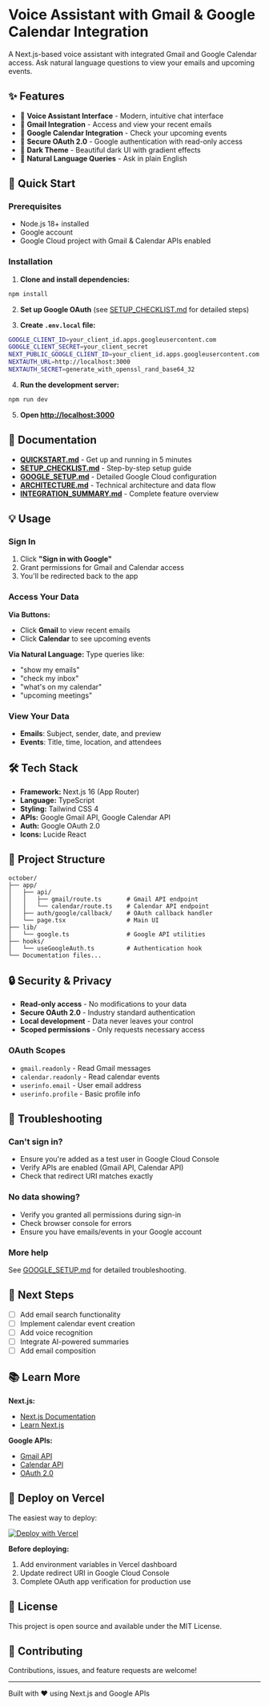 # Voice Assistant with Gmail & Google Calendar Integration

A Next.js-based voice assistant with integrated Gmail and Google Calendar access. Ask natural language questions to view your emails and upcoming events.

## ✨ Features

- 🎤 **Voice Assistant Interface** - Modern, intuitive chat interface
- 📧 **Gmail Integration** - Access and view your recent emails
- 📅 **Google Calendar Integration** - Check your upcoming events
- 🔐 **Secure OAuth 2.0** - Google authentication with read-only access
- 🌙 **Dark Theme** - Beautiful dark UI with gradient effects
- 🚀 **Natural Language Queries** - Ask in plain English

## 🚀 Quick Start

### Prerequisites

- Node.js 18+ installed
- Google account
- Google Cloud project with Gmail & Calendar APIs enabled

### Installation

1. **Clone and install dependencies:**
```bash
npm install
```

2. **Set up Google OAuth** (see [SETUP_CHECKLIST.md](./SETUP_CHECKLIST.md) for detailed steps)

3. **Create `.env.local` file:**
```bash
GOOGLE_CLIENT_ID=your_client_id.apps.googleusercontent.com
GOOGLE_CLIENT_SECRET=your_client_secret
NEXT_PUBLIC_GOOGLE_CLIENT_ID=your_client_id.apps.googleusercontent.com
NEXTAUTH_URL=http://localhost:3000
NEXTAUTH_SECRET=generate_with_openssl_rand_base64_32
```

4. **Run the development server:**
```bash
npm run dev
```

5. **Open [http://localhost:3000](http://localhost:3000)**

## 📖 Documentation

- **[QUICKSTART.md](./QUICKSTART.md)** - Get up and running in 5 minutes
- **[SETUP_CHECKLIST.md](./SETUP_CHECKLIST.md)** - Step-by-step setup guide
- **[GOOGLE_SETUP.md](./GOOGLE_SETUP.md)** - Detailed Google Cloud configuration
- **[ARCHITECTURE.md](./ARCHITECTURE.md)** - Technical architecture and data flow
- **[INTEGRATION_SUMMARY.md](./INTEGRATION_SUMMARY.md)** - Complete feature overview

## 💡 Usage

### Sign In
1. Click **"Sign in with Google"**
2. Grant permissions for Gmail and Calendar access
3. You'll be redirected back to the app

### Access Your Data

**Via Buttons:**
- Click **Gmail** to view recent emails
- Click **Calendar** to see upcoming events

**Via Natural Language:**
Type queries like:
- "show my emails"
- "check my inbox"
- "what's on my calendar"
- "upcoming meetings"

### View Your Data
- **Emails**: Subject, sender, date, and preview
- **Events**: Title, time, location, and attendees

## 🛠️ Tech Stack

- **Framework:** Next.js 16 (App Router)
- **Language:** TypeScript
- **Styling:** Tailwind CSS 4
- **APIs:** Google Gmail API, Google Calendar API
- **Auth:** Google OAuth 2.0
- **Icons:** Lucide React

## 📁 Project Structure

```
october/
├── app/
│   ├── api/
│   │   ├── gmail/route.ts       # Gmail API endpoint
│   │   └── calendar/route.ts    # Calendar API endpoint
│   ├── auth/google/callback/    # OAuth callback handler
│   └── page.tsx                 # Main UI
├── lib/
│   └── google.ts                # Google API utilities
├── hooks/
│   └── useGoogleAuth.ts         # Authentication hook
└── Documentation files...
```

## 🔒 Security & Privacy

- **Read-only access** - No modifications to your data
- **Secure OAuth 2.0** - Industry standard authentication
- **Local development** - Data never leaves your control
- **Scoped permissions** - Only requests necessary access

### OAuth Scopes
- `gmail.readonly` - Read Gmail messages
- `calendar.readonly` - Read calendar events
- `userinfo.email` - User email address
- `userinfo.profile` - Basic profile info

## 🐛 Troubleshooting

### Can't sign in?
- Ensure you're added as a test user in Google Cloud Console
- Verify APIs are enabled (Gmail API, Calendar API)
- Check that redirect URI matches exactly

### No data showing?
- Verify you granted all permissions during sign-in
- Check browser console for errors
- Ensure you have emails/events in your Google account

### More help
See [GOOGLE_SETUP.md](./GOOGLE_SETUP.md) for detailed troubleshooting.

## 🎯 Next Steps

- [ ] Add email search functionality
- [ ] Implement calendar event creation
- [ ] Add voice recognition
- [ ] Integrate AI-powered summaries
- [ ] Add email composition

## 📚 Learn More

**Next.js:**
- [Next.js Documentation](https://nextjs.org/docs)
- [Learn Next.js](https://nextjs.org/learn)

**Google APIs:**
- [Gmail API](https://developers.google.com/gmail/api)
- [Calendar API](https://developers.google.com/calendar/api)
- [OAuth 2.0](https://developers.google.com/identity/protocols/oauth2)

## 🚢 Deploy on Vercel

The easiest way to deploy:

[![Deploy with Vercel](https://vercel.com/button)](https://vercel.com/new)

**Before deploying:**
1. Add environment variables in Vercel dashboard
2. Update redirect URI in Google Cloud Console
3. Complete OAuth app verification for production use

## 📄 License

This project is open source and available under the MIT License.

## 🤝 Contributing

Contributions, issues, and feature requests are welcome!

---

Built with ❤️ using Next.js and Google APIs
